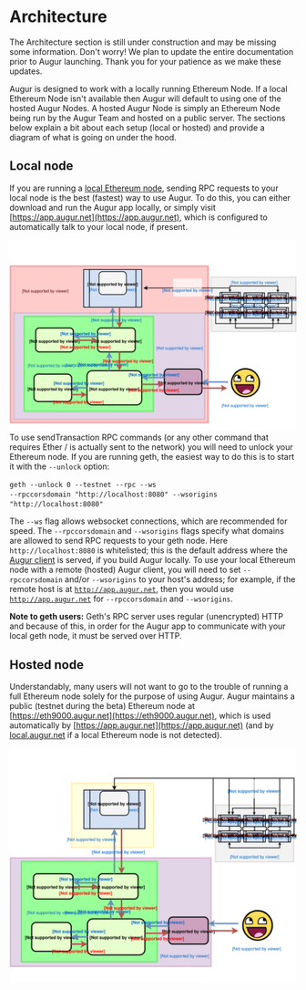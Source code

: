 Architecture
============
<aside class="notice">The Architecture section is still under construction and may be missing some information. Don't worry! We plan to update the entire documentation prior to Augur launching. Thank you for your patience as we make these updates.</aside>

Augur is designed to work with a locally running Ethereum Node. If a local Ethereum Node isn't available then Augur will default to using one of the hosted Augur Nodes. A hosted Augur Node is simply an Ethereum Node being run by the Augur Team and hosted on a public server. The sections below explain a bit about each setup (local or hosted) and provide a diagram of what is going on under the hood.

Local node
----------
If you are running a [local Ethereum node](https://github.com/ethereum/go-ethereum/wiki/Building-Ethereum), sending RPC requests to your local node is the best (fastest) way to use Augur. To do this, you can either download and run the Augur app locally, or simply visit [https://app.augur.net](https://app.augur.net), which is configured to automatically talk to your local node, if present.

<img src="images/architecture_local.svg" onerror="this.src='images/architecture_local.png'">

<aside class="notice">To use sendTransaction RPC commands (or any other command that requires Ether / is actually sent to the network) you will need to unlock your Ethereum node. If you are running geth, the easiest way to do this is to start it with the <code>--unlock</code> option:

<code class="block">geth --unlock 0 --testnet --rpc --ws --rpccorsdomain "http://localhost:8080" --wsorigins "http://localhost:8080"</code>

The <code>--ws</code> flag allows websocket connections, which are recommended for speed.  The <code>--rpccorsdomain</code> and <code>--wsorigins</code> flags specify what domains are allowed to send RPC requests to your geth node. Here <code>http://localhost:8080</code> is whitelisted; this is the default address where the <a href="https://github.com/AugurProject/augur">Augur client</a> is served, if you build Augur locally. To use your local Ethereum node with a remote (hosted) Augur client, you will need to set <code>--rpccorsdomain</code> and/or <code>--wsorigins</code> to your host's address; for example, if the remote host is at <code>http://app.augur.net</code>, then you would use <code>http://app.augur.net</code> for <code>--rpccorsdomain</code> and <code>--wsorigins</code>.</aside>

**Note to geth users:** Geth's RPC server uses regular (unencrypted) HTTP and because of this, in order for the Augur app to communicate with your local geth node, it must be served over HTTP.

Hosted node
-----------
Understandably, many users will not want to go to the trouble of running a full Ethereum node solely for the purpose of using Augur. Augur maintains a public (testnet during the beta) Ethereum node at [https://eth9000.augur.net](https://eth9000.augur.net), which is used automatically by [https://app.augur.net](https://app.augur.net) (and by [local.augur.net](http://local.augur.net) if a local Ethereum node is not detected).

<img src="images/architecture_hosted.svg" onerror="this.src='images/architecture_hosted.png'">
